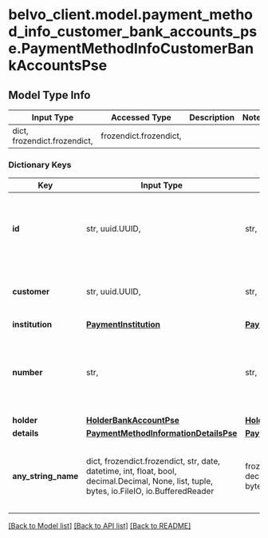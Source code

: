 # belvo_client.model.payment_method_info_customer_bank_accounts_pse.PaymentMethodInfoCustomerBankAccountsPse

## Model Type Info
Input Type | Accessed Type | Description | Notes
------------ | ------------- | ------------- | -------------
dict, frozendict.frozendict,  | frozendict.frozendict,  |  | 

### Dictionary Keys
Key | Input Type | Accessed Type | Description | Notes
------------ | ------------- | ------------- | ------------- | -------------
**id** | str, uuid.UUID,  | str,  | Belvo&#x27;s unique ID used to identify the customer’s bank account. | [optional] value must be a uuid
**customer** | str, uuid.UUID,  | str,  | Belvo&#x27;s unique ID for the current customer. | [optional] value must be a uuid
**institution** | [**PaymentInstitution**](PaymentInstitution.md) | [**PaymentInstitution**](PaymentInstitution.md) |  | [optional] 
**number** | str,  | str,  | The customer&#x27;s bank account number. This value is obfuscated. | [optional] 
**holder** | [**HolderBankAccountPse**](HolderBankAccountPse.md) | [**HolderBankAccountPse**](HolderBankAccountPse.md) |  | [optional] 
**details** | [**PaymentMethodInformationDetailsPse**](PaymentMethodInformationDetailsPse.md) | [**PaymentMethodInformationDetailsPse**](PaymentMethodInformationDetailsPse.md) |  | [optional] 
**any_string_name** | dict, frozendict.frozendict, str, date, datetime, int, float, bool, decimal.Decimal, None, list, tuple, bytes, io.FileIO, io.BufferedReader | frozendict.frozendict, str, BoolClass, decimal.Decimal, NoneClass, tuple, bytes, FileIO | any string name can be used but the value must be the correct type | [optional]

[[Back to Model list]](../../README.md#documentation-for-models) [[Back to API list]](../../README.md#documentation-for-api-endpoints) [[Back to README]](../../README.md)

